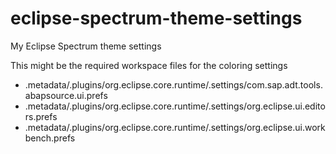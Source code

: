# eclipse-spectrum-theme-settings
My Eclipse Spectrum theme settings

This might be the required workspace files for the coloring settings
* .metadata/.plugins/org.eclipse.core.runtime/.settings/com.sap.adt.tools.abapsource.ui.prefs
* .metadata/.plugins/org.eclipse.core.runtime/.settings/org.eclipse.ui.editors.prefs
* .metadata/.plugins/org.eclipse.core.runtime/.settings/org.eclipse.ui.workbench.prefs

